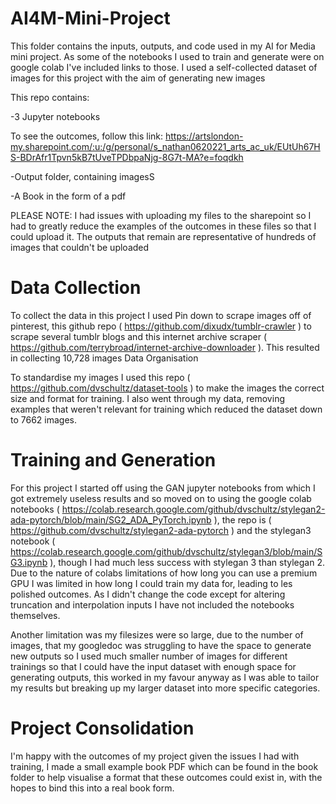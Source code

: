 # AI4M-Mini-Project
 
 This folder contains the inputs, outputs, and code used in my AI for Media mini project. As some of the notebooks I used to train and generate were on google colab I've included links to those. I used a self-collected dataset of images for this project with the aim of generating new images

This repo contains:

-3 Jupyter notebooks
    
To see the outcomes, follow this link: https://artslondon-my.sharepoint.com/:u:/g/personal/s_nathan0620221_arts_ac_uk/EUtUh67HS-BDrAfr1Tpvn5kB7tUveTPDbpaNjg-8G7t-MA?e=foqdkh

-Output folder, containing imagesS
    
-A Book in the form of a pdf

PLEASE NOTE: I had issues with uploading my files to the sharepoint so I had to greatly reduce the examples of the outcomes in these files so that I could upload it. The outputs that remain are representative of hundreds of images that couldn't be uploaded

# Data Collection

To collect the data in this project I used Pin down to scrape images off of pinterest, this github repo ( https://github.com/dixudx/tumblr-crawler ) to scrape several tumblr blogs and this internet archive scraper ( https://github.com/terrybroad/internet-archive-downloader ). This resulted in collecting 10,728 images
Data Organisation

To standardise my images I used this repo ( https://github.com/dvschultz/dataset-tools ) to make the images the correct size and format for training. I also went through my data, removing examples that weren't relevant for training which reduced the dataset down to 7662 images.

# Training and Generation

For this project I started off using the GAN jupyter notebooks from which I got extremely useless results and so moved on to using the google colab notebooks ( https://colab.research.google.com/github/dvschultz/stylegan2-ada-pytorch/blob/main/SG2_ADA_PyTorch.ipynb ), the repo is ( https://github.com/dvschultz/stylegan2-ada-pytorch ) and the stylegan3 notebook ( https://colab.research.google.com/github/dvschultz/stylegan3/blob/main/SG3.ipynb ), though I had much less success with stylegan 3 than stylegan 2. Due to the nature of colabs limitations of how long you can use a premium GPU I was limited in how long I could train my data for, leading to les polished outcomes. As I didn't change the code except for altering truncation and interpolation inputs I have not included the notebooks themselves.
    
Another limitation was my filesizes were so large, due to the number of images, that my googledoc was struggling to have the space to generate new outputs so I used much smaller number of images for different trainings so that I could have the input dataset with enough space for generating outputs, this worked in my favour anyway as I was able to tailor my results but breaking up my larger dataset into more specific categories. 
    
# Project Consolidation

I'm happy with the outcomes of my project given the issues I had with training, I made a small example book PDF which can be found in the book folder to help visualise a format that these outcomes could exist in, with the hopes to bind this into a real book form. 
